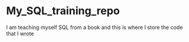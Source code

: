 # My_SQL_training_repo
I am teaching myself SQL from a book and this is where I store the code that I wrote
